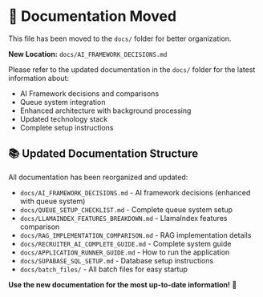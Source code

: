 # 📁 Documentation Moved

This file has been moved to the `docs/` folder for better organization.

**New Location:** `docs/AI_FRAMEWORK_DECISIONS.md`

Please refer to the updated documentation in the `docs/` folder for the latest information about:

- AI Framework decisions and comparisons
- Queue system integration
- Enhanced architecture with background processing
- Updated technology stack
- Complete setup instructions

## 📚 **Updated Documentation Structure**

All documentation has been reorganized and updated:

- `docs/AI_FRAMEWORK_DECISIONS.md` - AI framework decisions (enhanced with queue system)
- `docs/QUEUE_SETUP_CHECKLIST.md` - Complete queue system setup
- `docs/LLAMAINDEX_FEATURES_BREAKDOWN.md` - LlamaIndex features comparison
- `docs/RAG_IMPLEMENTATION_COMPARISON.md` - RAG implementation details
- `docs/RECRUITER_AI_COMPLETE_GUIDE.md` - Complete system guide
- `docs/APPLICATION_RUNNER_GUIDE.md` - How to run the application
- `docs/SUPABASE_SQL_SETUP.md` - Database setup instructions
- `docs/batch_files/` - All batch files for easy startup

**Use the new documentation for the most up-to-date information!** 🚀